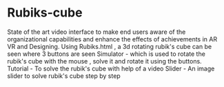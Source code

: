 # Rubiks-cube
State of the art video interface to make end users aware of the organizational capabilities and enhance the effects of achievements in AR VR and Designing.
Using Rubiks.html , a 3d rotating rubik's cube can be seen where 3 buttons are seen 
Simulator - which is used to rotate the rubik's cube with the mouse , solve it and rotate it using the buttons.
Tutorial - To solve the rubik's cube with help of a video
Slider - An image slider to solve rubik's cube step by step
